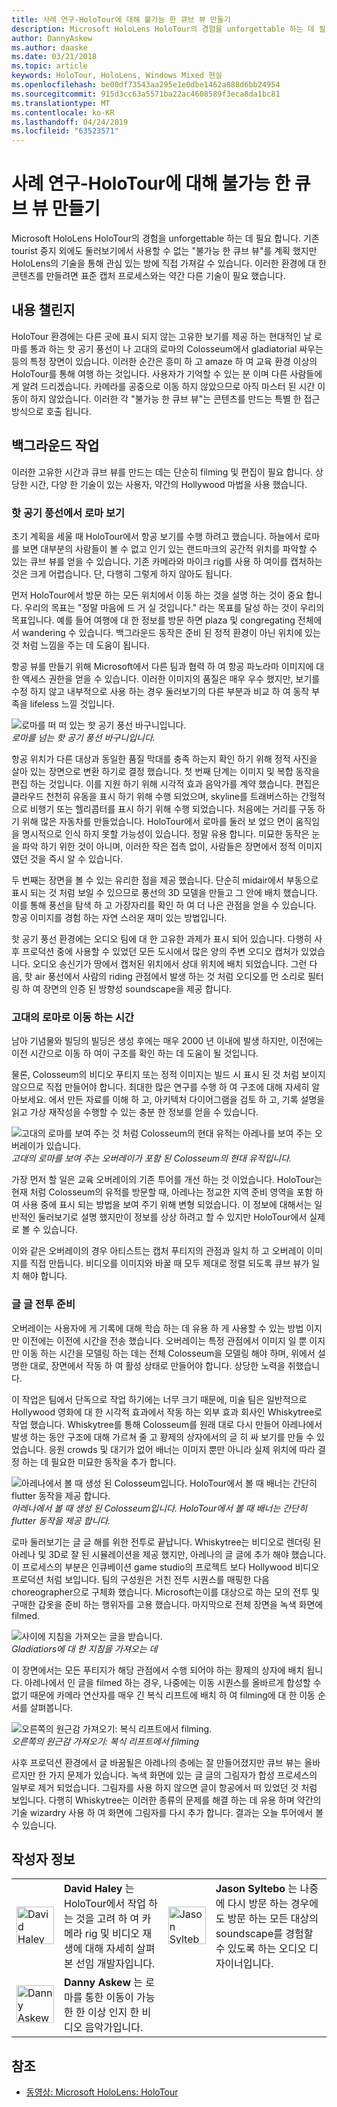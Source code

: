 ```yaml
---
title: 사례 연구-HoloTour에 대해 불가능 한 큐브 뷰 만들기
description: Microsoft HoloLens HoloTour의 경험을 unforgettable 하는 데 필요 합니다. 기존 tourist 중지 외에도 "불가능 한 큐브 뷰"를 계획 했습니다.
author: DannyAskew
ms.author: daaske
ms.date: 03/21/2018
ms.topic: article
keywords: HoloTour, HoloLens, Windows Mixed 현실
ms.openlocfilehash: be00df73543aa295e1e0dbe1462a888d6bb24954
ms.sourcegitcommit: 915d3cc63a5571ba22ac4608589f3eca8da1bc81
ms.translationtype: MT
ms.contentlocale: ko-KR
ms.lasthandoff: 04/24/2019
ms.locfileid: "63523571"
---
```

# <a name="case-study---creating-impossible-perspectives-for-holotour"></a>사례 연구-HoloTour에 대해 불가능 한 큐브 뷰 만들기

Microsoft HoloLens HoloTour의 경험을 unforgettable 하는 데 필요 합니다. 기존 tourist 중지 외에도 둘러보기에서 사용할 수 없는 "불가능 한 큐브 뷰"를 계획 했지만 HoloLens의 기술을 통해 관심 있는 방에 직접 가져갈 수 있습니다. 이러한 환경에 대 한 콘텐츠를 만들려면 표준 캡처 프로세스와는 약간 다른 기술이 필요 했습니다.

## <a name="the-content-challenge"></a>내용 챌린지

HoloTour 환경에는 다른 곳에 표시 되지 않는 고유한 보기를 제공 하는 현대적인 날 로마를 통과 하는 핫 공기 풍선이 나 고대의 로마의 Colosseum에서 gladiatorial 싸우는 등의 특정 장면이 있습니다. 이러한 순간은 흥미 하 고 amaze 하 여 교육 환경 이상의 HoloTour를 통해 여행 하는 것입니다. 사용자가 기억할 수 있는 분 이며 다른 사람들에 게 알려 드리겠습니다. 카메라를 공중으로 이동 하지 않았으므로 아직 마스터 된 시간 이동이 하지 않았습니다. 이러한 각 "불가능 한 큐브 뷰"는 콘텐츠를 만드는 특별 한 접근 방식으로 호출 됩니다.

## <a name="behind-the-scenes"></a>백그라운드 작업

이러한 고유한 시간과 큐브 뷰를 만드는 데는 단순히 filming 및 편집이 필요 합니다. 상당한 시간, 다양 한 기술이 있는 사용자, 약간의 Hollywood 마법을 사용 했습니다.

### <a name="viewing-rome-from-a-hot-air-balloon"></a>핫 공기 풍선에서 로마 보기

초기 계획을 세울 때 HoloTour에서 항공 보기를 수행 하려고 했습니다. 하늘에서 로마를 보면 대부분의 사람들이 볼 수 없고 인기 있는 랜드마크의 공간적 위치를 파악할 수 있는 큐브 뷰를 얻을 수 있습니다. 기존 카메라와 마이크 rig를 사용 하 여이를 캡처하는 것은 크게 어렵습니다. 단, 다행히 그렇게 하지 않아도 됩니다.

먼저 HoloTour에서 방문 하는 모든 위치에서 이동 하는 것을 설명 하는 것이 중요 합니다. 우리의 목표는 "정말 마음에 드 거 실 것입니다." 라는 목표를 달성 하는 것이 우리의 목표입니다. 예를 들어 여행에 대 한 정보를 방문 하면 plaza 및 congregating 전체에서 wandering 수 있습니다. 백그라운드 동작은 준비 된 정적 환경이 아닌 위치에 있는 것 처럼 느낌을 주는 데 도움이 됩니다.

항공 뷰를 만들기 위해 Microsoft에서 다른 팀과 협력 하 여 항공 파노라마 이미지에 대 한 액세스 권한을 얻을 수 있습니다. 이러한 이미지의 품질은 매우 우수 했지만, 보기를 수정 하지 않고 내부적으로 사용 하는 경우 둘러보기의 다른 부분과 비교 하 여 동작 부족을 lifeless 느낄 것입니다. 


![로마를 떠 떠 있는 핫 공기 풍선 바구니입니다.](images/hotairballoon1-300px.png)<br>
*로마를 넘는 핫 공기 풍선 바구니입니다.*

항공 위치가 다른 대상과 동일한 품질 막대를 충족 하는지 확인 하기 위해 정적 사진을 살아 있는 장면으로 변환 하기로 결정 했습니다. 첫 번째 단계는 이미지 및 복합 동작을 편집 하는 것입니다. 이를 지원 하기 위해 시각적 효과 음악가를 계약 했습니다. 편집은 클라우드 천천히 유동을 표시 하기 위해 수행 되었으며, skyline를 트래버스하는 간헐적으로 비행기 또는 헬리콥터를 표시 하기 위해 수행 되었습니다. 처음에는 거리를 구동 하기 위해 많은 자동차를 만들었습니다. HoloTour에서 로마를 둘러 보 었으 면이 움직임을 명시적으로 인식 하지 못할 가능성이 있습니다. 정말 유용 합니다. 미묘한 동작은 눈을 파악 하기 위한 것이 아니며, 이러한 작은 접촉 없이, 사람들은 장면에서 정적 이미지 였던 것을 즉시 알 수 있습니다.

두 번째는 장면을 볼 수 있는 유리한 점을 제공 했습니다. 단순히 midair에서 부동으로 표시 되는 것 처럼 보일 수 있으므로 풍선의 3D 모델을 만들고 그 안에 배치 했습니다. 이를 통해 풍선을 탐색 하 고 가장자리를 확인 하 여 더 나은 관점을 얻을 수 있습니다. 항공 이미지를 경험 하는 자연 스러운 재미 있는 방법입니다.

핫 공기 풍선 환경에는 오디오 팀에 대 한 고유한 과제가 표시 되어 있습니다. 다행히 사후 프로덕션 중에 사용할 수 있었던 모든 도시에서 많은 양의 주변 오디오 캡처가 있었습니다. 오디오 송신기가 땅에서 캡처된 위치에서 상대 위치에 배치 되었습니다. 그런 다음, 핫 air 풍선에서 사람의 riding 관점에서 발생 하는 것 처럼 오디오를 먼 소리로 필터링 하 여 장면의 인증 된 방향성 soundscape을 제공 합니다.

### <a name="time-traveling-to-ancient-rome"></a>고대의 로마로 이동 하는 시간

남아 기념물와 빌딩의 빌딩은 생성 후에는 매우 2000 년 이내에 발생 하지만, 이전에는 이전 시간으로 이동 하 여이 구조를 확인 하는 데 도움이 될 것입니다.

물론, Colosseum의 비디오 푸티지 또는 정적 이미지는 빌드 시 표시 된 것 처럼 보이지 않으므로 직접 만들어야 합니다. 최대한 많은 연구를 수행 하 여 구조에 대해 자세히 알아보세요. 에서 만든 자료를 이해 하 고, 아키텍처 다이어그램을 검토 하 고, 기록 설명을 읽고 가상 재작성을 수행할 수 있는 충분 한 정보를 얻을 수 있습니다. 

![고대의 로마를 보여 주는 것 처럼 Colosseum의 현대 유적는 아레나를 보여 주는 오버레이가 있습니다.](images/rome-colosseum-overlay-500px.png)<br>
*고대의 로마를 보여 주는 오버레이가 포함 된 Colosseum의 현대 유적입니다.*

가장 먼저 할 일은 교육 오버레이의 기존 투어를 개선 하는 것 이었습니다. HoloTour는 현재 처럼 Colosseum의 유적를 방문할 때, 아레나는 정교한 지역 준비 영역을 포함 하 여 사용 중에 표시 되는 방법을 보여 주기 위해 변형 되었습니다. 이 정보에 대해서는 일반적인 둘러보기로 설명 했지만이 정보를 상상 하려고 할 수 있지만 HoloTour에서 실제로 볼 수 있습니다.

이와 같은 오버레이의 경우 아티스트는 캡처 푸티지의 관점과 일치 하 고 오버레이 이미지를 직접 만듭니다. 비디오를 이미지와 바꿀 때 모두 제대로 정렬 되도록 큐브 뷰가 일치 해야 합니다.

### <a name="staging-the-gladiator-fight"></a>글 글 전투 준비

오버레이는 사용자에 게 기록에 대해 학습 하는 데 유용 하 게 사용할 수 있는 방법 이지만 이전에는 이전에 시간을 전송 했습니다. 오버레이는 특정 관점에서 이미지 일 뿐 이지만 이동 하는 시간을 모델링 하는 데는 전체 Colosseum을 모델링 해야 하며, 위에서 설명한 대로, 장면에서 작동 하 여 활성 상태로 만들어야 합니다. 상당한 노력을 취했습니다.

이 작업은 팀에서 단독으로 작업 하기에는 너무 크기 때문에, 미술 팀은 일반적으로 Hollywood 영화에 대 한 시각적 효과에서 작동 하는 외부 효과 회사인 Whiskytree로 작업 했습니다. Whiskytree를 통해 Colosseum를 원래 대로 다시 만들어 아레나에서 발생 하는 동안 구조에 대해 가르쳐 줄 고 황제의 상자에서의 글 히 싸 보기를 만들 수 있었습니다. 응원 crowds 및 대기가 없어 배너는 이미지 뿐만 아니라 실제 위치에 따라 결정 하는 데 필요한 미묘한 동작을 추가 합니다.

![아레나에서 볼 때 생성 된 Colosseum입니다. HoloTour에서 볼 때 배너는 간단히 flutter 동작을 제공 합니다.](images/recreated-colosseum-holotour-500px.png)<br>
*아레나에서 볼 때 생성 된 Colosseum입니다. HoloTour에서 볼 때 배너는 간단히 flutter 동작을 제공 합니다.*

로마 둘러보기는 글 글 해를 위한 전투로 끝납니다. Whiskytree는 비디오로 렌더링 된 아레나 및 3D로 잘 된 시뮬레이션을 제공 했지만, 아레나의 글 글에 추가 해야 했습니다. 이 프로세스의 부분은 인큐베이션 game studio의 프로젝트 보다 Hollywood 비디오 프로덕션 처럼 보입니다. 팀의 구성원은 거친 전투 시퀀스를 매핑한 다음 choreographer으로 구체화 했습니다. Microsoft는이를 대상으로 하는 모의 전투 및 구매한 갑옷을 준비 하는 행위자를 고용 했습니다. 마지막으로 전체 장면을 녹색 화면에 filmed.

![사이에 지침을 가져오는 글을 받습니다.](images/green-screen-gladiators-holotour-500px.jpg)<br>
*Gladiatiors에 대 한 지침을 가져오는 데*

이 장면에서는 모든 푸티지가 해당 관점에서 수행 되어야 하는 황제의 상자에 배치 됩니다. 아레나에서 인 글을 filmed 하는 경우, 나중에는 이동 시퀀스를 올바르게 합성할 수 없기 때문에 카메라 연산자를 매우 긴 복식 리프트에 배치 하 여 filming에 대 한 이동 순서를 살펴봅니다.

![오른쪽의 원근감 가져오기: 복식 리프트에서 filming.](images/scissor-lift-holotour-500px.jpg)<br>
*오른쪽의 원근감 가져오기: 복식 리프트에서 filming*

사후 프로덕션 환경에서 글 바꿈될은 아레나의 층에는 잘 만들어졌지만 큐브 뷰는 올바르지만 한 가지 문제가 있습니다. 녹색 화면에 있는 글 글의 그림자가 합성 프로세스의 일부로 제거 되었습니다. 그림자를 사용 하지 않으면 글이 항공에서 떠 있었던 것 처럼 보입니다. 다행히 Whiskytree는 이러한 종류의 문제를 해결 하는 데 유용 하며 약간의 기술 wizardry 사용 하 여 화면에 그림자를 다시 추가 합니다. 결과는 오늘 투어에서 볼 수 있습니다.

## <a name="about-the-authors"></a>작성자 정보

<table style="border:0">
<tr>
<td style="border:0" width="60px"> <img alt="David Haley" width="60" height="60" src="images/haley.png" /></td>
<td style="border:0" width="408"> <b>David Haley</b> 는 HoloTour에서 작업 하는 것을 고려 하 여 카메라 rig 및 비디오 재생에 대해 자세히 살펴본 선임 개발자입니다.</td>

<td style="border:0" width="60px"> <img alt="Jason Syltebo" width="60" height="60" src="images/syltebo.png" /></td>
<td style="border:0" width="408"> <b>Jason Syltebo</b> 는 나중에 다시 방문 하는 경우에도 방문 하는 모든 대상의 soundscape를 경험할 수 있도록 하는 오디오 디자이너입니다.</td>
</tr>
<tr>
<td style="border:0" width="60px"> <img alt="Danny Askew" width="60" height="60" src="images/askew.png" /></td>
<td style="border:0" width="408"> <b>Danny Askew</b> 는 로마를 통한 이동이 가능한 한 이상 인지 한 비디오 음악가입니다.</td>

<td style="border:0" width="60px"></td>
<td style="border:0" width="408"></td>
</tr>
</table>


## <a name="see-also"></a>참조
* [동영상: Microsoft HoloLens: HoloTour](https://www.youtube.com/watch?v=pLd9WPlaMpY)
